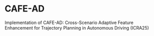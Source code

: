# CAFE-AD
Implementation of CAFE-AD: Cross-Scenario Adaptive Feature Enhancement for Trajectory Planning in Autonomous Driving (ICRA25)
